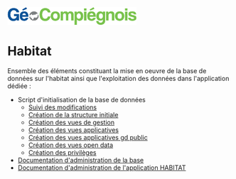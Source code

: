 ![picto](/doc/img/Logo_web-GeoCompiegnois.png)

# Habitat

Ensemble des éléments constituant la mise en oeuvre de la base de données sur l'habitat ainsi que l'exploitation des données dans l'application dédiée :

- Script d'initialisation de la base de données
  * [Suivi des modifications](sql/habitat_00_trace.sql)
  * [Création  de la structure initiale](sql/habitat_10_squelette.sql)
  * [Création des vues de gestion](sql/habitat_20_vues_gestion.sql)
  * [Création des vues applicatives](sql/habitat_21_vues_xapps.sql)
  * [Création des vues applicatives gd public](sql/habitat_22_vues_xapps_public.sql)
  * [Création des vues open data](sql/habitat_23_vues_xopendata.sql)
  * [Création des privilèges](sql/habitat_99_grant.sql)
- [Documentation d'administration de la base](doc/doc_admin_bd_hab.md)
- [Documentation d'administration de l'application HABITAT](doc/doc_admin_app_hab.md)
